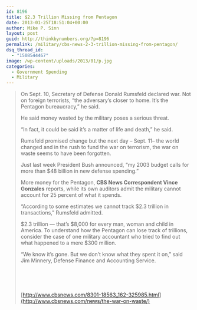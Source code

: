 ```yaml
---
id: 8196
title: $2.3 Trillion Missing from Pentagon
date: 2013-01-25T18:51:04+00:00
author: Mike P. Sinn
layout: post
guid: http://thinkbynumbers.org/?p=8196
permalink: /military/cbs-news-2-3-trillion-missing-from-pentagon/
dsq_thread_id:
  - "1508544467"
image: /wp-content/uploads/2013/01/p.jpg
categories:
  - Government Spending
  - Military
---
```

<span class="embed-youtube" style="text-align:center; display: block;"></span>

> On Sept. 10, Secretary of Defense Donald Rumsfeld declared war. Not on foreign terrorists, &#8220;the adversary&#8217;s closer to home. It&#8217;s the Pentagon bureaucracy,&#8221; he said.
> 
> He said money wasted by the military poses a serious threat.
> 
> &#8220;In fact, it could be said it&#8217;s a matter of life and death,&#8221; he said.
> 
> Rumsfeld promised change but the next day – Sept. 11&#8211; the world changed and in the rush to fund the war on terrorism, the war on waste seems to have been forgotten.
> 
> Just last week President Bush announced, &#8220;my 2003 budget calls for more than $48 billion in new defense spending.&#8221;
> 
> More money for the Pentagon, **CBS News Correspondent Vince Gonzales** reports, while its own auditors admit the military cannot account for 25 percent of what it spends.
> 
> &#8220;According to some estimates we cannot track $2.3 trillion in transactions,&#8221; Rumsfeld admitted.
> 
> $2.3 trillion — that&#8217;s $8,000 for every man, woman and child in America. To understand how the Pentagon can lose track of trillions, consider the case of one military accountant who tried to find out what happened to a mere $300 million.
> 
> &#8220;We know it&#8217;s gone. But we don&#8217;t know what they spent it on,&#8221; said Jim Minnery, Defense Finance and Accounting Service.
> 
> &nbsp;
> 
> &nbsp;
> 
> [http://www.cbsnews.com/8301-18563_162-325985.html](http://www.cbsnews.com/news/the-war-on-waste/)